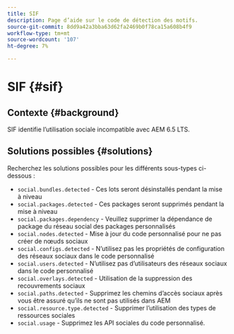 ```yaml
---
title: SIF
description: Page d’aide sur le code de détection des motifs.
source-git-commit: 8dd9a42a3bba63d62fa2469b0f78ca15a608b4f9
workflow-type: tm+mt
source-wordcount: '107'
ht-degree: 7%

---
```


# SIF {#sif}

## Contexte {#background}

SIF identifie l’utilisation sociale incompatible avec AEM 6.5 LTS.

<!-- Alexandru: drafting for now ## Possible implications and risks {#implications-and-risks} -->

## Solutions possibles {#solutions}

Recherchez les solutions possibles pour les différents sous-types ci-dessous :

* `social.bundles.detected` - Ces lots seront désinstallés pendant la mise à niveau
* `social.packages.detected` - Ces packages seront supprimés pendant la mise à niveau
* `social.packages.dependency` - Veuillez supprimer la dépendance de package du réseau social des packages personnalisés
* `social.nodes.detected` - Mise à jour du code personnalisé pour ne pas créer de nœuds sociaux
* `social.configs.detected` - N’utilisez pas les propriétés de configuration des réseaux sociaux dans le code personnalisé
* `social.users.detected` - N’utilisez pas d’utilisateurs des réseaux sociaux dans le code personnalisé
* `social.overlays.detected` - Utilisation de la suppression des recouvrements sociaux
* `social.paths.detected` - Supprimez les chemins d’accès sociaux après vous être assuré qu’ils ne sont pas utilisés dans AEM
* `social.resource.type.detected` - Supprimer l’utilisation des types de ressources sociales
* `social.usage` - Supprimez les API sociales du code personnalisé.